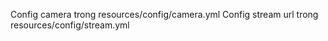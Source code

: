 Config camera trong resources/config/camera.yml
Config stream url trong resources/config/stream.yml
